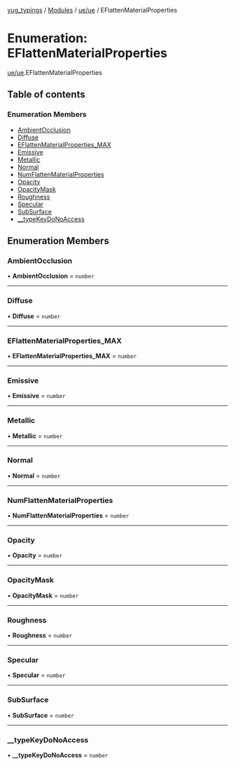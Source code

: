 [yug_typings](../README.md) / [Modules](../modules.md) / [ue/ue](../modules/ue_ue.md) / EFlattenMaterialProperties

# Enumeration: EFlattenMaterialProperties

[ue/ue](../modules/ue_ue.md).EFlattenMaterialProperties

## Table of contents

### Enumeration Members

- [AmbientOcclusion](ue_ue.EFlattenMaterialProperties.md#ambientocclusion)
- [Diffuse](ue_ue.EFlattenMaterialProperties.md#diffuse)
- [EFlattenMaterialProperties\_MAX](ue_ue.EFlattenMaterialProperties.md#eflattenmaterialproperties_max)
- [Emissive](ue_ue.EFlattenMaterialProperties.md#emissive)
- [Metallic](ue_ue.EFlattenMaterialProperties.md#metallic)
- [Normal](ue_ue.EFlattenMaterialProperties.md#normal)
- [NumFlattenMaterialProperties](ue_ue.EFlattenMaterialProperties.md#numflattenmaterialproperties)
- [Opacity](ue_ue.EFlattenMaterialProperties.md#opacity)
- [OpacityMask](ue_ue.EFlattenMaterialProperties.md#opacitymask)
- [Roughness](ue_ue.EFlattenMaterialProperties.md#roughness)
- [Specular](ue_ue.EFlattenMaterialProperties.md#specular)
- [SubSurface](ue_ue.EFlattenMaterialProperties.md#subsurface)
- [\_\_typeKeyDoNoAccess](ue_ue.EFlattenMaterialProperties.md#__typekeydonoaccess)

## Enumeration Members

### AmbientOcclusion

• **AmbientOcclusion** = `number`

___

### Diffuse

• **Diffuse** = `number`

___

### EFlattenMaterialProperties\_MAX

• **EFlattenMaterialProperties\_MAX** = `number`

___

### Emissive

• **Emissive** = `number`

___

### Metallic

• **Metallic** = `number`

___

### Normal

• **Normal** = `number`

___

### NumFlattenMaterialProperties

• **NumFlattenMaterialProperties** = `number`

___

### Opacity

• **Opacity** = `number`

___

### OpacityMask

• **OpacityMask** = `number`

___

### Roughness

• **Roughness** = `number`

___

### Specular

• **Specular** = `number`

___

### SubSurface

• **SubSurface** = `number`

___

### \_\_typeKeyDoNoAccess

• **\_\_typeKeyDoNoAccess** = `number`
